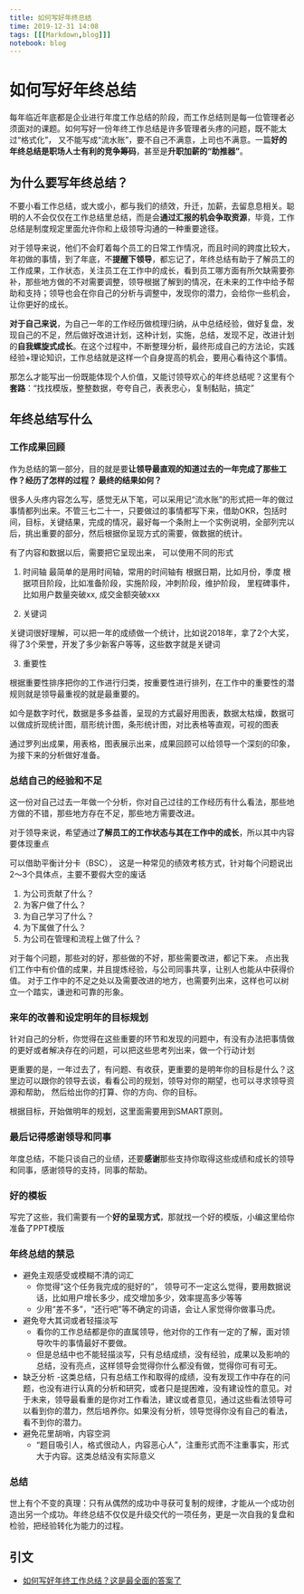 ```yaml
---
title: 如何写好年终总结
time: 2019-12-31 14:08
tags: [[[Markdown,blog]]]
notebook: blog
---
```


# 如何写好年终总结

每年临近年底都是企业进行年度工作总结的阶段，而工作总结则是每一位管理者必须面对的课题。如何写好一份年终工作总结是许多管理者头疼的问题，既不能太过“格式化”， 又不能写成“流水账”，要不自己不满意，上司也不满意。一篇**好的年终总结是职场人士有利的竞争筹码**，甚至是**升职加薪的“助推器”**。

## 为什么要写年终总结？

不要小看工作总结，或大或小，都与我们的绩效，升迁，加薪，去留息息相关。聪明的人不会仅仅在工作总结里总结，而是会**通过汇报的机会争取资源**，毕竟，工作总结是制度规定里面允许你和上级领导沟通的一种重要途径。

对于领导来说，他们不会盯着每个员工的日常工作情况，而且时间的跨度比较大，年初做的事情，到了年底，不**提醒下领导**，都忘记了，年终总结有助于了解员工的工作成果，工作状态，关注员工在工作中的成长，看到员工哪方面有所欠缺需要弥补，那些地方做的不对需要调整，领导根据了解到的情况，在未来的工作中给予帮助和支持；领导也会在你自己的分析与调整中，发现你的潜力，会给你一些机会，让你更好的成长。

**对于自己来说**，为自己一年的工作经历做梳理归纳，从中总结经验，做好复盘，发现自己的不足，然后做好改进计划，这种计划，实施，总结，发现不足，改进计划的**自我螺旋式成长**。在这个过程中，不断整理分析，最终形成自己的方法论，实践经验+理论知识，工作总结就是这样一个自身提高的机会，要用心看待这个事情。

那怎么才能写出一份既能体现个人价值，又能讨领导欢心的年终总结呢？这里有个**套路**：“找找模版，整整数据，夸夸自己，表表忠心，复制黏贴，搞定”

## 年终总结写什么

### 工作成果回顾

作为总结的第一部分，目的就是要**让领导最直观的知道过去的一年完成了那些工作？经历了怎样的过程？ 最终的结果如何？**

很多人头疼内容怎么写，感觉无从下笔，可以采用记“流水账”的形式把一年的做过事情都列出来。不管三七二十一，只要做过的事情都写下来，借助OKR，包括时间，目标，关键结果，完成的情况，最好每一个条附上一个实例说明，全部列完以后，挑出重要的部分，然后根据你呈现方式的需要，做数据的统计。

有了内容和数据以后，需要把它呈现出来， 可以使用不同的形式

1. 时间轴
最简单的是用时间轴，常用的时间轴有
根据日期，比如月份，季度
根据项目阶段，比如准备阶段，实施阶段，冲刺阶段，维护阶段，
里程碑事件，比如用户数量突破xx, 成交金额突破xxx

2. 关键词

关键词很好理解，可以把一年的成绩做一个统计，比如说2018年，拿了2个大奖，得了3个荣誉，开发了多少新客户等等，这些数字就是关键词

3. 重要性

根据重要性排序把你的工作进行归类，按重要性进行排列，在工作中的重要性的潜规则就是领导最重视的就是最重要的。

如今是数字时代，数据是多多益善，呈现的方式最好用图表，数据太枯燥，数据可以做成折现统计图，扇形统计图，条形统计图，对比表格等直观，可视的图表

通过罗列出成果，用表格，图表展示出来，成果回顾可以给领导一个深刻的印象，为接下来的分析做好准备。

### 总结自己的经验和不足

这一份对自己过去一年做一个分析，你对自己过往的工作经历有什么看法，那些地方做的不错，那些地方存在不足，那些地方需要改进。

对于领导来说，希望通过**了解员工的工作状态与其在工作中的成长**，所以其中内容要体现重点

可以借助平衡计分卡（BSC）， 这是一种常见的绩效考核方式，针对每个问题说出2～3个具体点，主要不要假大空的废话
1. 为公司贡献了什么？
2. 为客户做了什么？
3. 为自己学习了什么？
4. 为下属做了什么？
5. 为公司在管理和流程上做了什么？

对于每个问题，那些对的好，那些做的不好，那些需要改进，都记下来。
点出我们工作中有价值的成果，并且提炼经验，与公司同事共享，让别人也能从中获得价值。
对于工作中的不足之处以及需要改进的地方，也需要列出来，这样也可以树立一个踏实，谦逊和可靠的形象。

### 来年的改善和设定明年的目标规划

针对自己的分析，你觉得在这些重要的环节和发现的问题中，有没有办法把事情做的更好或者解决存在的问题，可以把这些思考列出来，做一个行动计划

更重要的是，一年过去了，有问题、有收获，更重要的是明年你的目标是什么？这里边可以跟你的领导去谈，看看公司的规划，领导对你的期望，也可以寻求领导资源和帮助， 然后给出你的打算、你的方向、你的目标。

根据目标，开始做明年的规划，这里面需要用到SMART原则。

### 最后记得感谢领导和同事

年度总结，不能只谈自己的业绩，还要**感谢**那些支持你取得这些成绩和成长的领导和同事，感谢领导的支持，同事的帮助。

### 好的模板

写完了这些，我们需要有一个**好的呈现方式**，那就找一个好的模版，小编这里给你准备了PPT模版

### 年终总结的禁忌

- 避免主观感受或模糊不清的词汇
    - 你觉得“这个任务我完成的挺好的”， 领导可不一定这么觉得，要用数据说话，比如用户增长多少，成交增加多少，效率提高多少等等
    - 少用“差不多”，“还行吧”等不确定的词语，会让人家觉得你做事马虎。
- 避免夸大其词或者轻描淡写
    - 看你的工作总结都是你的直属领导，他对你的工作有一定的了解，面对领导吹牛的事情最好不要做。
    - 但是总结中也不能轻描淡写，只有总结成绩，没有经验，成果以及影响的总结，没有亮点，这样领导会觉得你什么都没有做，觉得你可有可无。
- 缺乏分析
    -这类总结，只有总结工作和取得的成绩，没有发现工作中存在的问题，也没有进行认真的分析和研究，或者只是提困难，没有建设性的意见。对于未来，领导最看重的是你对工作看法，建议或者意见，通过这些看法领导可以看到你的潜力，然后培养你。如果没有分析，领导觉得你没有自己的看法，看不到你的潜力。
- 避免花里胡哨，内容空洞
    - “题目吸引人，格式很动人，内容恶心人”，注重形式而不注重事实，形式大于内容。这类总结没有实际意义

### 总结

世上有个不变的真理：只有从偶然的成功中寻获可复制的规律，才能从一个成功创造出另一个成功。年终总结不仅仅是升级交代的一项任务，更是一次自我的复盘和检验，把经验转化为能力的过程。

## 引文

- [如何写好年终工作总结？这是最全面的答案了 ](http://www.sohu.com/a/288014197_100091630)


